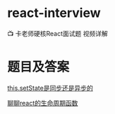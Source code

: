 # react-interview
📺 卡老师硬核React面试题 视频详解 

# 题目及答案

[this.setState是同步还是异步的](https://github.com/BetaSu/react-interview/issues/1)

[聊聊react的生命周期函数](https://github.com/BetaSu/react-interview/issues/2)
